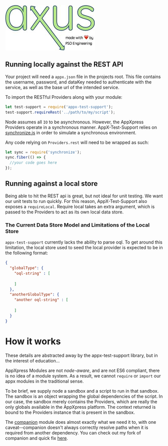 ![axus](axus.jpg)

## Running locally against the REST API

Your project will need a `appx.json` file in the projects root. This file contains the username, password, and dataKey needed to authenticate with the service, as well as the base url of the intended service.

To import the RESTful Providers along with your module:

```js
let test-support = require('appx-test-support');
test-support.requireRest('../path/to/my/script');
```

Node assumes all `IO` to be asynchronous. However, the AppXpress Providers operate
in a synchronous manner. AppX-Test-Support relies on [synchronize.js](http://alexeypetrushin.github.io/synchronize/docs/index.html)
in order to simulate a synchronous environment.

Any code relying on `Providers.rest` will need to be wrapped as such:

```js
let sync = require('synchronize');
sync.fiber(() => {
  //your code goes here
});
```

## Running against a local store

Being able to hit the REST api is great, but not ideal for unit testing. We want our unit tests to run quickly. For this reason, AppX-Test-Support also exposes a `requireLocal`. Require local takes an extra argument, which is passed to the Providers to act as its own local data store.

### The Current Data Store Model and Limitations of the Local Store

`appx-test-support` currently lacks the ability to parse oql. To get around this limitation, the local store used to seed the local provider is expected to be in the following format:

```json
{
  "globalType": {
    "oql-string" : [

    ]
  },
  "anotherGlobalType": {
    "another oql-string" : [

    ]
  }
}
```

# How it works

These details are abstracted away by the appx-test-support library, but in the interest of education...

AppXpress Modules are not *node-aware*, and are not ES6 compliant, there is no idea of a module system.
As a result, we cannot `require` or `import` our appx modules in the traditional sense.

To be brief, we supply node a sandbox and a script to run in that sandbox. The sandbox is an object wrapping the global dependencies of the script. In our case, the sandbox merely contains the Providers, which are really the only globals available in the AppXpress platform. The context returned is bound to the  Providers instance that is present in the sandbox.

The [companion](https://github.com/rockgolem/companion) module does almost exactly what we need it to, with one caveat--companion doesn't always correctly resolve
paths when it is required from another dependency. You can check out my fork of companion and quick fix [here](https://github.com/jjdonov/companion).
